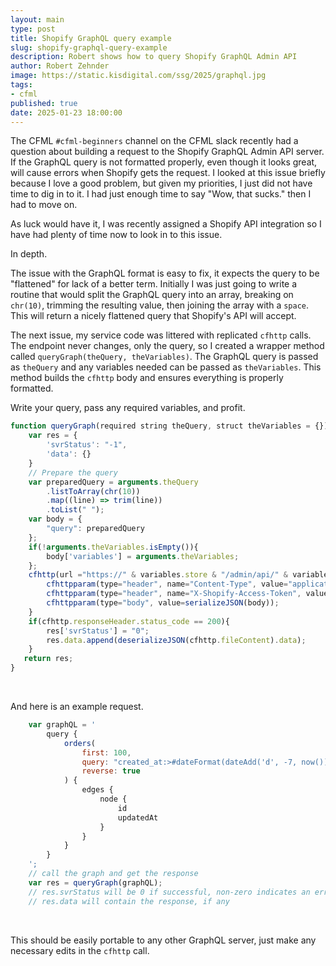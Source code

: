 ```yaml
---
layout: main
type: post
title: Shopify GraphQL query example
slug: shopify-graphql-query-example
description: Robert shows how to query Shopify GraphQL Admin API
author: Robert Zehnder
image: https://static.kisdigital.com/ssg/2025/graphql.jpg
tags:
- cfml
published: true
date: 2025-01-23 18:00:00
---
```

The CFML `#cfml-beginners` channel on the CFML slack recently had a question about building a request to the Shopify GraphQL Admin API server. If the GraphQL query is not formatted properly, even though it looks great, will cause errors when Shopify gets the request. I looked at this issue briefly because I love a good problem, but given my priorities, I just did not have time to dig in to it. I had just enough time to say "Wow, that sucks." then I had to move on.

As luck would have it, I was recently assigned a Shopify API integration so I have had plenty of time now to look in to this issue.

In depth.

The issue with the GraphQL format is easy to fix, it expects the query to be "flattened" for lack of a better term. Initially I was just going to write a routine that would split the GraphQL query into an array, breaking on `chr(10)`, trimming the resulting value, then joining the array with a `space`. This will return a nicely flattened query that Shopify's API will accept.

The next issue, my service code was littered with replicated `cfhttp` calls. The endpoint never changes, only the query, so I created a wrapper method called `queryGraph(theQuery, theVariables)`. The GraphQL query is passed as `theQuery` and any variables needed can be passed as `theVariables`. This method builds the `cfhttp` body and ensures everything is properly formatted.

Write your query, pass any required variables, and profit.

```js
function queryGraph(required string theQuery, struct theVariables = {}){
    var res = {
        'svrStatus': "-1",
        'data': {}
    }
    // Prepare the query
    var preparedQuery = arguments.theQuery
        .listToArray(chr(10))
        .map((line) => trim(line))
        .toList(" ");
    var body = {
        "query": preparedQuery
    };
    if(!arguments.theVariables.isEmpty()){
        body['variables'] = arguments.theVariables;
    };
    cfhttp(url ="https://" & variables.store & "/admin/api/" & variables.adminAPIVersion & "/graphql.json", method="POST"){
        cfhttpparam(type="header", name="Content-Type", value="application/json");
        cfhttpparam(type="header", name="X-Shopify-Access-Token", value="#variables['X-Shopify-Access-Token']#");
        cfhttpparam(type="body", value=serializeJSON(body));
    }
    if(cfhttp.responseHeader.status_code == 200){
        res['svrStatus'] = "0";
        res.data.append(deserializeJSON(cfhttp.fileContent).data);
    }
   return res;
}
```

<br>

And here is an example request.

```js
	var graphQL = '
		query {
			orders(
				first: 100,
				query: "created_at:>#dateFormat(dateAdd('d', -7, now()), 'yyyy-mm-dd')# AND fulfillment_status:unfulfilled",
				reverse: true
			) {
				edges {
					node {
						id
						updatedAt
					}
				}
			}
		}
	';
	// call the graph and get the response
	var res = queryGraph(graphQL);
	// res.svrStatus will be 0 if successful, non-zero indicates an error
	// res.data will contain the response, if any
```

<br>

This should be easily portable to any other GraphQL server, just make any necessary edits in the `cfhttp` call.

